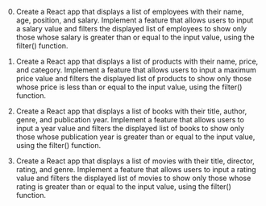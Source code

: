 0. Create a React app that displays a list of employees with their name, age, position, and salary. Implement a feature that allows users to input a salary value and filters the displayed list of employees to show only those whose salary is greater than or equal to the input value, using the filter() function.

1. Create a React app that displays a list of products with their name, price, and category. Implement a feature that allows users to input a maximum price value and filters the displayed list of products to show only those whose price is less than or equal to the input value, using the filter() function.

3. Create a React app that displays a list of books with their title, author, genre, and publication year. Implement a feature that allows users to input a year value and filters the displayed list of books to show only those whose publication year is greater than or equal to the input value, using the filter() function.

4. Create a React app that displays a list of movies with their title, director, rating, and genre. Implement a feature that allows users to input a rating value and filters the displayed list of movies to show only those whose rating is greater than or equal to the input value, using the filter() function.
